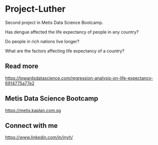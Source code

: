 # Project-Luther
Second project in Metis Data Science Bootcamp.



Has dengue affected the life expectancy of people in any country?

Do people in rich nations live longer?

What are the factors affecting life expectancy of a country?


## Read more
https://towardsdatascience.com/regression-analysis-on-life-expectancy-6914775a77e2


## Metis Data Science Bootcamp
https://metis.kaplan.com.sg

## Connect with me
https://www.linkedin.com/in/jnyh/
